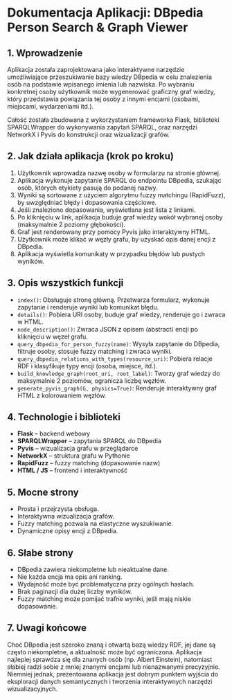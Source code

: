# Dokumentacja Aplikacji: DBpedia Person Search & Graph Viewer

## 1. Wprowadzenie

Aplikacja została zaprojektowana jako interaktywne narzędzie umożliwiające przeszukiwanie bazy wiedzy DBpedia w celu znalezienia osób na podstawie wpisanego imienia lub nazwiska. Po wybraniu konkretnej osoby użytkownik może wygenerować graficzny graf wiedzy, który przedstawia powiązania tej osoby z innymi encjami (osobami, miejscami, wydarzeniami itd.).

Całość została zbudowana z wykorzystaniem frameworka Flask, biblioteki SPARQLWrapper do wykonywania zapytań SPARQL, oraz narzędzi NetworkX i Pyvis do konstrukcji oraz wizualizacji grafów.

## 2. Jak działa aplikacja (krok po kroku)

1. Użytkownik wprowadza nazwę osoby w formularzu na stronie głównej.
2. Aplikacja wykonuje zapytanie SPARQL do endpointu DBpedia, szukając osób, których etykiety pasują do podanej nazwy.
3. Wyniki są sortowane z użyciem algorytmu fuzzy matchingu (RapidFuzz), by uwzględniać błędy i dopasowania częściowe.
4. Jeśli znaleziono dopasowania, wyświetlana jest lista z linkami.
5. Po kliknięciu w link, aplikacja buduje graf wiedzy wokół wybranej osoby (maksymalnie 2 poziomy głębokości).
6. Graf jest renderowany przy pomocy Pyvis jako interaktywny HTML.
7. Użytkownik może klikać w węzły grafu, by uzyskać opis danej encji z DBpedia.
8. Aplikacja wyświetla komunikaty w przypadku błędów lub pustych wyników.

## 3. Opis wszystkich funkcji

- `index()`: Obsługuje stronę główną. Przetwarza formularz, wykonuje zapytanie i renderuje wyniki lub komunikat błędu.
- `details()`: Pobiera URI osoby, buduje graf wiedzy, renderuje go i zwraca w HTML.
- `node_description()`: Zwraca JSON z opisem (abstract) encji po kliknięciu w węzeł grafu.
- `query_dbpedia_for_person_fuzzy(name)`: Wysyła zapytanie do DBpedia, filtruje osoby, stosuje fuzzy matching i zwraca wyniki.
- `query_dbpedia_relations_with_types(resource_uri)`: Pobiera relacje RDF i klasyfikuje typy encji (osoba, miejsce, itd.).
- `build_knowledge_graph(root_uri, root_label)`: Tworzy graf wiedzy do maksymalnie 2 poziomów, ogranicza liczbę węzłów.
- `generate_pyvis_graph(G, physics=True)`: Renderuje interaktywny graf HTML z kolorowaniem węzłów.

## 4. Technologie i biblioteki

- **Flask** – backend webowy  
- **SPARQLWrapper** – zapytania SPARQL do DBpedia  
- **Pyvis** – wizualizacja grafu w przeglądarce  
- **NetworkX** – struktura grafu w Pythonie  
- **RapidFuzz** – fuzzy matching (dopasowanie nazw)  
- **HTML / JS** – frontend i interaktywność

## 5. Mocne strony

- Prosta i przejrzysta obsługa.
- Interaktywna wizualizacja grafów.
- Fuzzy matching pozwala na elastyczne wyszukiwanie.
- Dynamiczne opisy encji z DBpedia.

## 6. Słabe strony

- DBpedia zawiera niekompletne lub nieaktualne dane.
- Nie każda encja ma opis ani ranking.
- Wydajność może być problematyczna przy ogólnych hasłach.
- Brak paginacji dla dużej liczby wyników.
- Fuzzy matching może pomijać trafne wyniki, jeśli mają niskie dopasowanie.

## 7. Uwagi końcowe

Choć DBpedia jest szeroko znaną i otwartą bazą wiedzy RDF, jej dane są często niekompletne, a aktualność może być ograniczona. Aplikacja najlepiej sprawdza się dla znanych osób (np. Albert Einstein), natomiast słabiej radzi sobie z mniej znanymi encjami lub nienazwanymi precyzyjnie. Niemniej jednak, prezentowana aplikacja jest dobrym punktem wyjścia do eksploracji danych semantycznych i tworzenia interaktywnych narzędzi wizualizacyjnych.